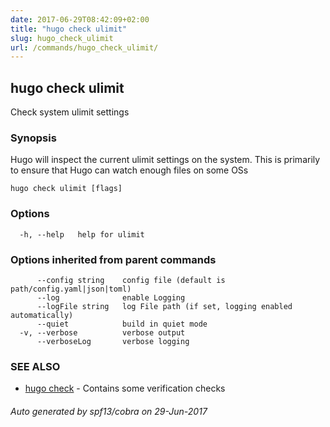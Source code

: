 ```yaml
---
date: 2017-06-29T08:42:09+02:00
title: "hugo check ulimit"
slug: hugo_check_ulimit
url: /commands/hugo_check_ulimit/
---
```

## hugo check ulimit

Check system ulimit settings

### Synopsis


Hugo will inspect the current ulimit settings on the system.
This is primarily to ensure that Hugo can watch enough files on some OSs

```
hugo check ulimit [flags]
```

### Options

```
  -h, --help   help for ulimit
```

### Options inherited from parent commands

```
      --config string    config file (default is path/config.yaml|json|toml)
      --log              enable Logging
      --logFile string   log File path (if set, logging enabled automatically)
      --quiet            build in quiet mode
  -v, --verbose          verbose output
      --verboseLog       verbose logging
```

### SEE ALSO
* [hugo check](/commands/hugo_check/)	 - Contains some verification checks

###### Auto generated by spf13/cobra on 29-Jun-2017
